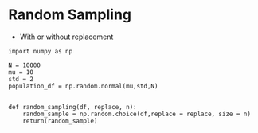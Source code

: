 
# Random Sampling
- With or without replacement


```
import numpy as np

N = 10000
mu = 10
std = 2
population_df = np.random.normal(mu,std,N)


def random_sampling(df, replace, n):
    random_sample = np.random.choice(df,replace = replace, size = n)
    return(random_sample)
    
```
